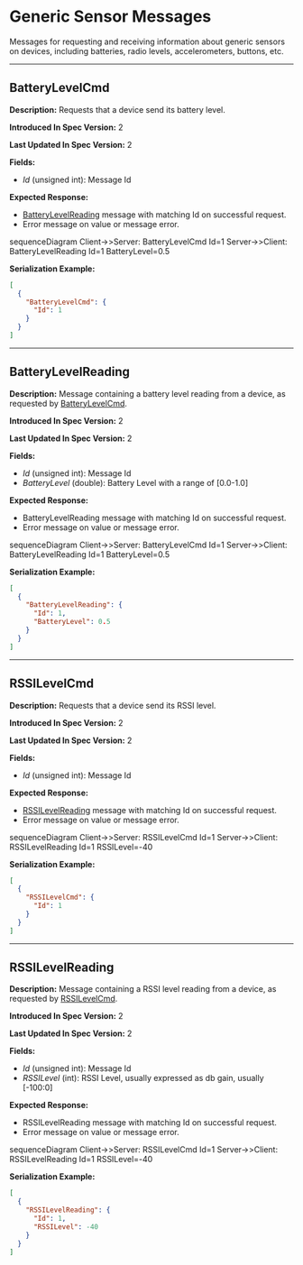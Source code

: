 # Generic Sensor Messages

Messages for requesting and receiving information about generic
sensors on devices, including batteries, radio levels, accelerometers,
buttons, etc.

---
## BatteryLevelCmd

**Description:** Requests that a device send its battery level.

**Introduced In Spec Version:** 2

**Last Updated In Spec Version:** 2

**Fields:**

* _Id_ (unsigned int): Message Id

**Expected Response:**

* [BatteryLevelReading](sensors.html#batterylevelreading) message with
  matching Id on successful request.
* Error message on value or message error.

<mermaid>
sequenceDiagram
    Client->>Server: BatteryLevelCmd Id=1
    Server->>Client: BatteryLevelReading Id=1 BatteryLevel=0.5
</mermaid>

**Serialization Example:**

```json
[
  {
    "BatteryLevelCmd": {
      "Id": 1
    }
  }
]
```
---
## BatteryLevelReading

**Description:** Message containing a battery level reading from a
device, as requested by [BatteryLevelCmd](sensors.html#batterylevelcmd).

**Introduced In Spec Version:** 2

**Last Updated In Spec Version:** 2

**Fields:**

* _Id_ (unsigned int): Message Id
* _BatteryLevel_ (double): Battery Level with a range of [0.0-1.0]

**Expected Response:**

* BatteryLevelReading message with matching Id on successful request.
* Error message on value or message error.

<mermaid>
sequenceDiagram
    Client->>Server: BatteryLevelCmd Id=1
    Server->>Client: BatteryLevelReading Id=1 BatteryLevel=0.5
</mermaid>

**Serialization Example:**

```json
[
  {
    "BatteryLevelReading": {
      "Id": 1,
      "BatteryLevel": 0.5
    }
  }
]
```
---
## RSSILevelCmd

**Description:** Requests that a device send its RSSI level.

**Introduced In Spec Version:** 2

**Last Updated In Spec Version:** 2

**Fields:**

* _Id_ (unsigned int): Message Id

**Expected Response:**

* [RSSILevelReading](sensors.html#rssilevelreading) message with
  matching Id on successful request.
* Error message on value or message error.

<mermaid>
sequenceDiagram
    Client->>Server: RSSILevelCmd Id=1
    Server->>Client: RSSILevelReading Id=1 RSSILevel=-40
</mermaid>

**Serialization Example:**

```json
[
  {
    "RSSILevelCmd": {
      "Id": 1
    }
  }
]
```
---
## RSSILevelReading

**Description:** Message containing a RSSI level reading from a
device, as requested by [RSSILevelCmd](sensors.html#rssilevelcmd).

**Introduced In Spec Version:** 2

**Last Updated In Spec Version:** 2

**Fields:**

* _Id_ (unsigned int): Message Id
* _RSSILevel_ (int): RSSI Level, usually expressed as db gain, usually [-100:0]

**Expected Response:**

* RSSILevelReading message with matching Id on successful request.
* Error message on value or message error.

<mermaid>
sequenceDiagram
    Client->>Server: RSSILevelCmd Id=1
    Server->>Client: RSSILevelReading Id=1 RSSILevel=-40
</mermaid>

**Serialization Example:**

```json
[
  {
    "RSSILevelReading": {
      "Id": 1,
      "RSSILevel": -40
    }
  }
]
```
